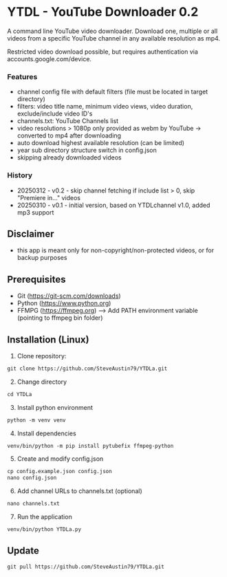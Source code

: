 # YTDL - YouTube Downloader 0.2
A command line YouTube video downloader. Download one, multiple or all videos from a specific YouTube channel in any available resolution as mp4.

Restricted video download possible, but requires authentication via accounts.google.com/device.

### Features
- channel config file with default filters (file must be located in target directory)
- filters: video title name, minimum video views, video duration, exclude/include video ID's 
- channels.txt: YouTube Channels list
- video resolutions > 1080p only provided as webm by YouTube -> converted to mp4 after downloading
- auto download highest available resolution (can be limited)
- year sub directory structure switch in config.json
- skipping already downloaded videos

### History
- 20250312 - v0.2 - skip channel fetching if include list > 0, skip "Premiere in..." videos
- 20250310 - v0.1 - initial version, based on YTDLchannel v1.0, added mp3 support

## Disclaimer
- this app is meant only for non-copyright/non-protected videos, or for backup purposes

## Prerequisites
- Git (https://git-scm.com/downloads)
- Python (https://www.python.org)
- FFMPG (https://ffmpeg.org) --> Add PATH environment variable (pointing to ffmpeg bin folder)

## Installation (Linux)
1. Clone repository:
```diff
git clone https://github.com/SteveAustin79/YTDLa.git
```
2. Change directory
```diff
cd YTDLa
```
3. Install python environment
```diff
python -m venv venv
```
4. Install dependencies
```diff
venv/bin/python -m pip install pytubefix ffmpeg-python
```
5. Create and modify config.json
```diff
cp config.example.json config.json
nano config.json
```
6. Add channel URLs to channels.txt (optional)
```diff
nano channels.txt
```
7. Run the application
```diff
venv/bin/python YTDLa.py
```

## Update
```diff
git pull https://github.com/SteveAustin79/YTDLa.git
```
